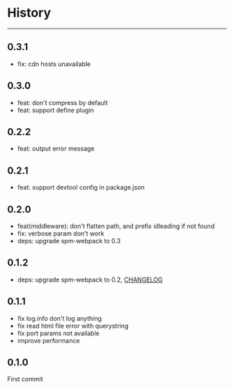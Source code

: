 # History

---

## 0.3.1

- fix: cdn hosts unavailable

## 0.3.0

- feat: don't compress by default
- feat: support define plugin

## 0.2.2

- feat: output error message

## 0.2.1

- feat: support devtool config in package.json

## 0.2.0

- feat(middleware): don't flatten path, and prefix idleading if not found
- fix: verbose param don't work
- deps: upgrade spm-webpack to 0.3

## 0.1.2

- deps: upgrade spm-webpack to 0.2, [CHANGELOG](https://github.com/spmjs/spm-webpack/blob/master/HISTORY.md)

## 0.1.1

- fix log.info don't log anything
- fix read html file error with querystring
- fix port params not available
- improve performance

## 0.1.0

First commit
